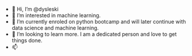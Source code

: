 - 👋 Hi, I’m @dysleski
- 👀 I’m interested in machine learning.
- 🌱 I’m currently enroled on python bootcamp and will later continue with data science and machine learning.
- 💞️ I’m looking to learn more. I am a dedicated person and love to get things done.
- 📫 

<!---
dysleski/dysleski is a ✨ special ✨ repository because its `README.md` (this file) appears on your GitHub profile.
You can click the Preview link to take a look at your changes.
--->
